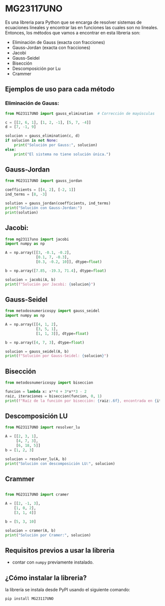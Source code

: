 # MG23117UNO

Es una libreria para Python que se encarga de resolver sistemas de ecuaciones lineales y encontrar las en 
funciones las cuales son no lineales. Entonces, los métodos que vamos a encontrar en esta libreria son:

- Eliminación de Gauss (exacta con fracciones)
- Gauss-Jordan (exacta con fracciones)
- Jacobi
- Gauss-Seidel
- Bisección
- Descomposición por Lu
- Crammer

## Ejemplos de uso para cada método

### Eliminación de Gauss:
```python
from MG23117UNO import gauss_elimination  # Corrección de mayúsculas

c = [[2, 6, 1], [1, 2, -1], [5, 7, -4]]
d = [7, -1, 9]

solucion = gauss_elimination(c, d)
if solucion is not None:
    print("Solución por Gauss:", solucion)
else:
    print("El sistema no tiene solución única.")
```

## Gauss-Jordan
```python
from MG23117UNO import gauss_jordan

coefficients = [[4, 2], [-2, 1]]
ind_terms = [8, -3]

solution = gauss_jordan(coefficients, ind_terms)
print("Solución con Gauss-Jordan:")
print(solution)
```

## Jacobi:
```python
from mg23117uno import jacobi
import numpy as np

A = np.array([[3, -0.1, -0.2],
              [0.1, 7, -0.3],
              [0.3, -0.2, 10]], dtype=float)

b = np.array([7.85, -19.3, 71.4], dtype=float)

solucion = jacobi(A, b)
print(f"Solución por Jacobi: {solucion}")
```
## Gauss-Seidel
```python
from metodosnumericospy import gauss_seidel
import numpy as np

A = np.array([[4, 1, 2],
              [3, 5, 1],
              [1, 1, 3]], dtype=float)

b = np.array([4, 7, 3], dtype=float)

solucion = gauss_seidel(A, b)
print(f"Solución por Gauss-Seidel: {solucion}")
```

## Bisección
```python
from metodosnumericospy import biseccion

funcion = lambda x: x**4 + 3*x**3 - 2
raiz, iteraciones = biseccion(funcion, 0, 1)
print(f"Raíz de la función por bisección: {raiz:.6f}, encontrada en {iteraciones} iteraciones.")
```

## Descomposición LU
```python
from MG23117UNO import resolver_lu

A = [[2, 3, 1],
     [4, 7, 3],
     [6, 18, 5]]
b = [1, 2, 3]

solucion = resolver_lu(A, b)
print("Solución con descomposición LU:", solucion)
```
## Crammer
```python

from MG23117UNO import cramer

A = [[2, -1, 3],
    [1, 0, 2],
    [3, 1, 4]]

b = [5, 3, 10]

solucion = cramer(A, b)
print("Solución por Cramer:", solucion)
```
## Requisitos previos a usar la libreria

- contar con `numpy` previamente instalado.

## ¿Cómo instalar la libreria?

la librería se instala desde PyPI usando el siguiente comando:

```bash
pip install MG23117UNO
```
